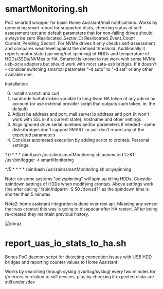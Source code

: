 # smartMonitoring.sh
PoC smartctl wrapper for basic Home Assistant/mail notifications. Works by generating smart report for supported disks, checking status of self-assessment test and default parameters that for non-failing drives should always be zero (Reallocated_Sector_Ct Reallocated_Event_Count Current_Pending_Sector). For NVMe drives it only checks self-assessment and compares wear level against the defined threshold.
Additionally it reports motor state (spinning/not spinning) of HDDs and temperature of HDDs/SSDs/NVMes to HA. 
Smartctl is known to not work with some NVMe usb-pcie adapters but should work with most sata-usb bridges. If it doesn't - consider switching smartctl parameter "-d auto" to "-d sat" or any other available one.

Installation:

0. Install smartctl and curl
1. hardcode haAuthToken variable to long-lived HA token of any admin ha account (or use external provider script that outputs such token, ie. the default)
2. Adjust ha address and port, mail server ip address and port (it won't work with SSL in it's current state), hostname and other settings
3. Align ignored drive serial numbers and/or parameters if needed - some disks/bridges don't support SMART or just don't report any of the expected parameters
4. Consider automated execution by adding script to crontab. Personal settings:

1 0 * * * /bin/bash /usr/sbin/smartMonitoring.sh automated 2>&1 | /usr/bin/logger -t smartMonitoring

*/5 * * * * /bin/bash /usr/sbin/smartMonitoring.sh onlyspinning

Note: on some systems "onlyspinning" will spin up idling HDDs. Consider spindown settings of HDDs when modifying crontab. Above settings work fine after calling "/sbin/hdparm -S 50 /dev/sd?" as the spindown time is shorter than 5 minutes.

Note2: home assistant integration is done over rest api. Meaning any sensor that was created this way is going to disappear after HA restart. AFter being re-created they maintain previous history.

![obraz](https://github.com/user-attachments/assets/b6153e32-b7d2-418f-8616-26d2d2f7cc0e)

# report_uas_io_stats_to_ha.sh

Bonus PoC daemon script for detecting connection issues with USB HDD bridges and reporting counter values to Home Assistant. 

Works by searching through syslog (/var/log/syslog) every two minutes for i/o errors in relation to sd? devices, plus by checking if expected disks are still under /dev

